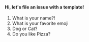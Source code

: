 #### Hi, let's file an issue with a template!
<!--- We can also make a comment that isn't seen if the user doesn't touch it -->


1. What is your name?!
2. What is your favorite emoji
3. Dog or Cat?
4. Do you like Pizza?
